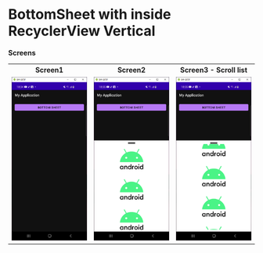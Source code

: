 # BottomSheet with inside RecyclerView Vertical 

**Screens**
<table>  
  <th>Screen1</th>
  <th>Screen2</th>
  <th>Screen3 - Scroll list</th>
<tr>

<td>
   <img src="https://github.com/charleston10/android-bottomsheet-recycleview/blob/master/screens/tela1.PNG?raw=true"/>
  </td>
<td>
   <img src="https://github.com/charleston10/android-bottomsheet-recycleview/blob/master/screens/tela2.PNG?raw=true"/>
  </td>
   <td>
    <img src="https://github.com/charleston10/android-bottomsheet-recycleview/blob/master/screens/tela3.PNG?raw=true"/>
  </td>
</tr>
